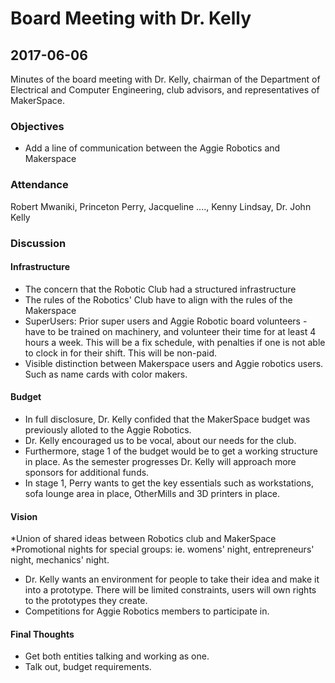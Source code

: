 # Board Meeting with Dr. Kelly

## 2017-06-06

Minutes of the board meeting with Dr. Kelly, chairman of the Department of Electrical and Computer Engineering, club advisors, and representatives of MakerSpace.

### Objectives
* Add a line of communication between the Aggie Robotics and Makerspace

### Attendance
Robert Mwaniki, Princeton Perry, Jacqueline ...., Kenny Lindsay, Dr. John Kelly

### Discussion
#### Infrastructure
* The concern that the Robotic Club had a structured infrastructure
* The rules of the Robotics' Club have to align with the rules of the Makerspace
* SuperUsers: Prior super users and Aggie Robotic board volunteers - have to be trained on machinery, and volunteer their time for at least 4 hours a week. This will be a fix schedule, with penalties if one is not able to clock in for their shift. This will be non-paid.
* Visible distinction between Makerspace users and Aggie robotics users. Such as name cards with color makers. 

#### Budget
* In full disclosure, Dr. Kelly confided  that the MakerSpace budget was previously alloted to the Aggie Robotics.
* Dr. Kelly encouraged us to be vocal, about our needs for the club. 
* Furthermore, stage 1 of the budget would be to get a working structure in place. As the semester progresses Dr. Kelly will approach more sponsors for additional funds.
* In stage 1, Perry wants to get the key essentials such as workstations, sofa lounge area in place, OtherMills and 3D printers in place. 

#### Vision
*Union of shared ideas between Robotics club and MakerSpace
*Promotional nights for special groups: ie. womens' night, entrepreneurs' night, mechanics' night.
* Dr. Kelly wants an environment for people to take their idea and make it into a prototype. There will be limited constraints, users will own rights to the prototypes they create.
* Competitions for Aggie Robotics members to participate in. 

#### Final Thoughts
* Get both entities talking and working as one. 
* Talk out, budget requirements. 


